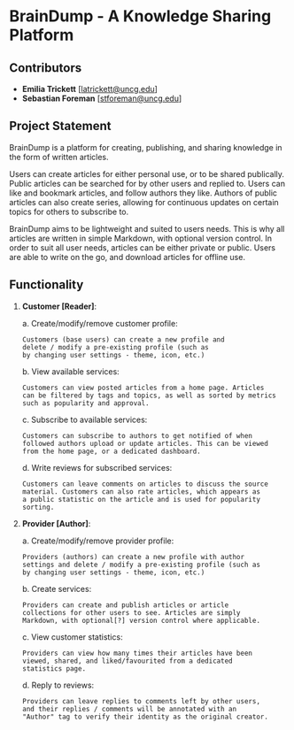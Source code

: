 # BrainDump - A Knowledge Sharing Platform

## Contributors

- **Emilia Trickett** \[<latrickett@uncg.edu>\]
- **Sebastian Foreman** \[<stforeman@uncg.edu>\]

## Project Statement

BrainDump is a platform for creating, publishing, and sharing
knowledge in the form of written articles.

Users can create articles for either personal use, or to be shared
publically. Public articles can be searched for by other users and
replied to. Users can like and bookmark articles, and follow authors
they like. Authors of public articles can also create series, allowing
for continuous updates on certain topics for others to subscribe to.

BrainDump aims to be lightweight and suited to users needs. This is
why all articles are written in simple Markdown, with optional version
control. In order to suit all user needs, articles can be either
private or public. Users are able to write on the go, and download
articles for offline use.

## Functionality

1.  **Customer \[Reader\]**:

    a. Create/modify/remove customer profile:

        Customers (base users) can create a new profile and
        delete / modify a pre-existing profile (such as
        by changing user settings - theme, icon, etc.)

    b. View available services:

        Customers can view posted articles from a home page. Articles
        can be filtered by tags and topics, as well as sorted by metrics
        such as popularity and approval.

    c. Subscribe to available services:

        Customers can subscribe to authors to get notified of when
        followed authors upload or update articles. This can be viewed
        from the home page, or a dedicated dashboard.

    d. Write reviews for subscribed services:

        Customers can leave comments on articles to discuss the source
        material. Customers can also rate articles, which appears as
        a public statistic on the article and is used for popularity
        sorting.

2.  **Provider \[Author\]**:

    a. Create/modify/remove provider profile:

        Providers (authors) can create a new profile with author
        settings and delete / modify a pre-existing profile (such as
        by changing user settings - theme, icon, etc.)

    b. Create services:

        Providers can create and publish articles or article
        collections for other users to see. Articles are simply
        Markdown, with optional[?] version control where applicable.

    c. View customer statistics:

        Providers can view how many times their articles have been
        viewed, shared, and liked/favourited from a dedicated
        statistics page.

    d. Reply to reviews:

        Providers can leave replies to comments left by other users,
        and their replies / comments will be annotated with an
        "Author" tag to verify their identity as the original creator.
